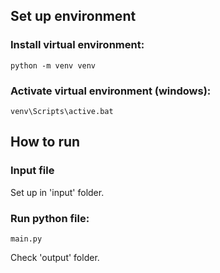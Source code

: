 ## Set up environment
### Install virtual environment:
    python -m venv venv
### Activate virtual environment (windows):
    venv\Scripts\active.bat
    
## How to run
### Input file
   Set up in 'input' folder.
### Run python file:
    main.py
   Check 'output' folder.



     
    
